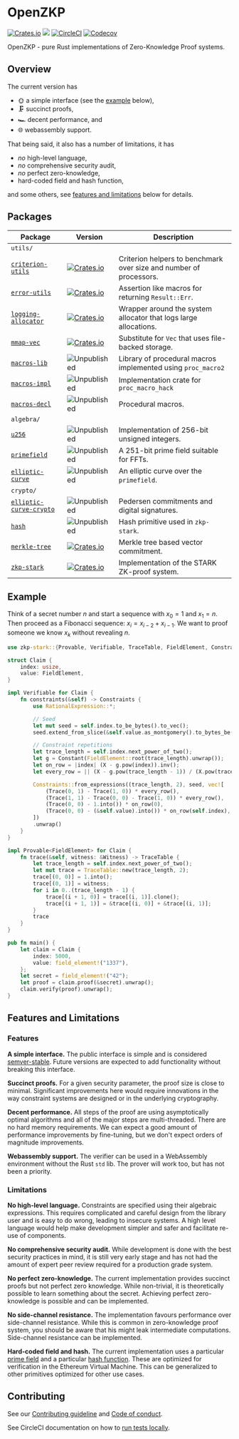 # OpenZKP

[![Crates.io](https://img.shields.io/crates/l/zkp-stark)](/License.md)
[![](https://docs.rs/zkp-stark/badge.svg)](https://docs.rs/zkp-stark)
[![CircleCI](https://img.shields.io/circleci/build/github/0xProject/OpenZKP)](https://circleci.com/gh/0xProject/OpenZKP)
[![Codecov](https://img.shields.io/codecov/c/gh/0xproject/OpenZKP)](https://codecov.io/gh/0xProject/OpenZKP)

OpenZKP - pure Rust implementations of Zero-Knowledge Proof systems.

## Overview

The current version has

* 🌞 a simple interface (see the [example](#example) below),
* 🗜️ succinct proofs,
* 🏎️ decent performance, and
* 🌐 webassembly support.

That being said, it also has a number of limitations, it has

* *no* high-level language,
* *no* comprehensive security audit,
* *no* perfect zero-knowledge,
* hard-coded field and hash function,

and some others, see [features and limitations](#features-and-limitations) below for details.

## Packages

| Package                                                        | Version                                                                                                             | Description                                                                                       |
| -------------------------------------------------------------- | ------------------------------------------------------------------------------------------------------------------- | ------------------------------------------------------------------------------------------------- |
| `utils/`                                                       |                                                                                                                     |                                                                                                   |
| [`criterion-utils`](/utils/criterion-utils)                    | [![Crates.io](https://img.shields.io/crates/v/criterion-utils?label=)](https://crates.io//)                         | Criterion helpers to benchmark over size and number of processors.                                |
| [`error-utils`](/utils/error-utils)                            | [![Crates.io](https://img.shields.io/crates/v/criterion-utils?label=)](https://crates.io//)                         | Assertion like macros for returning `Result::Err`.                                                |
| [`logging-allocator`](/utils/logging-allocator)                | [![Crates.io](https://img.shields.io/crates/v/criterion-utils?label=)](https://crates.io//)                         | Wrapper around the system allocator that logs large allocations.                                  |
| [`mmap-vec`](/utils/mmap-vec)                                  | [![Crates.io](https://img.shields.io/crates/v/criterion-utils?label=)](https://crates.io//)                         | Substitute for `Vec` that uses file-backed storage.                                              |
| [`macros-lib`](/utils/macros-lib)                              | ![Unpublished](https://img.shields.io/badge/-unpublished-lightgrey)                                                 | Library of procedural macros implemented using `proc_macro2`                                      |
| [`macros-impl`](/utils/macros-impl)                            | ![Unpublished](https://img.shields.io/badge/-unpublished-lightgrey)                                                 | Implementation crate for `proc_macro_hack`                                                        |
| [`macros-decl`](/utils/macros-decl)                            | ![Unpublished](https://img.shields.io/badge/-unpublished-lightgrey)                                                 | Procedural macros.                                                                                |
| `algebra/`                                                     |                                                                                                                     |                                                                                                   |
| [`u256`](/algebra/u256)                                        | ![Unpublished](https://img.shields.io/badge/-unpublished-lightgrey)                                                 | Implementation of 256-bit unsigned integers.                                                      |
| [`primefield`](/algebra/primefield)                            | ![Unpublished](https://img.shields.io/badge/-unpublished-lightgrey)                                                 | A 251-bit prime field suitable for FFTs.                                                                            |
| [`elliptic-curve`](/algebra/elliptic-curve)                    | ![Unpublished](https://img.shields.io/badge/-unpublished-lightgrey)                                                 | An elliptic curve over the `primefield`.                                              |
| `crypto/`                                                      |                                                                                                                     |                                                                                                   |
| [`elliptic-curve-crypto`](/crypto/elliptic-curve-crypto)       | ![Unpublished](https://img.shields.io/badge/-unpublished-lightgrey)                                                 | Pedersen commitments and digital signatures.                                                      |
| [`hash`](/crypto/hash)                                         | ![Unpublished](https://img.shields.io/badge/-unpublished-lightgrey)                                                 | Hash primitive used in `zkp-stark`.                                                               |
| [`merkle-tree`](/crypto/merkle-tree)                           | [![Crates.io](https://img.shields.io/crates/v/criterion-utils?label=)](https://crates.io//)                         | Merkle tree based vector commitment.                                                              |
| [`zkp-stark`](/crypto/zkp-stark)                               | [![Crates.io](https://img.shields.io/crates/v/criterion-utils?label=)](https://crates.io//)                         | Implementation of the STARK ZK-proof system.                                                      |


## Example

Think of a secret number $n$ and start a sequence with $x_0 = 1$ and $x_1 = n$. Then proceed as a Fibonacci sequence: $x_i = x_{i-2} + x_{i-1}$. We want to proof someone we know $x_k$ without revealing $n$.

```rust
use zkp-stark::{Provable, Verifiable, TraceTable, FieldElement, Constraints};

struct Claim {
    index: usize,
    value: FieldElement,
}

impl Verifiable for Claim {
    fn constraints(&self) -> Constraints {
        use RationalExpression::*;

        // Seed
        let mut seed = self.index.to_be_bytes().to_vec();
        seed.extend_from_slice(&self.value.as_montgomery().to_bytes_be());

        // Constraint repetitions
        let trace_length = self.index.next_power_of_two();
        let g = Constant(FieldElement::root(trace_length).unwrap());
        let on_row = |index| (X - g.pow(index)).inv();
        let every_row = || (X - g.pow(trace_length - 1)) / (X.pow(trace_length) - 1.into());

        Constraints::from_expressions((trace_length, 2), seed, vec![
            (Trace(0, 1) - Trace(1, 0)) * every_row(),
            (Trace(1, 1) - Trace(0, 0) - Trace(1, 0)) * every_row(),
            (Trace(0, 0) - 1.into()) * on_row(0),
            (Trace(0, 0) - (&self.value).into()) * on_row(self.index),
        ])
        .unwrap()
    }
}

impl Provable<FieldElement> for Claim {
    fn trace(&self, witness: &Witness) -> TraceTable {
        let trace_length = self.index.next_power_of_two();
        let mut trace = TraceTable::new(trace_length, 2);
        trace[(0, 0)] = 1.into();
        trace[(0, 1)] = witness;
        for i in 0..(trace_length - 1) {
            trace[(i + 1, 0)] = trace[(i, 1)].clone();
            trace[(i + 1, 1)] = &trace[(i, 0)] + &trace[(i, 1)];
        }
        trace
    }
}

pub fn main() {
    let claim = Claim {
        index: 5000,
        value: field_element!("1337"),
    };
    let secret = field_element!("42");
    let proof = claim.proof(&secret).unwrap();
    claim.verify(proof).unwrap();
}
```

## Features and Limitations

### Features

**A simple interface.** The public interface is simple and is considered [semver-stable](https://github.com/rust-lang/rfcs/blob/master/text/1105-api-evolution.md). Future versions are expected to add functionality without breaking this interface.

**Succinct proofs.** For a given security parameter, the proof size is close to minimal. Significant improvements here would require innovations in the way constraint systems are designed or in the underlying cryptography.

**Decent performance.** All steps of the proof are using asymptotically optimal algorithms and all of the major steps are multi-threaded. There are no hard memory requirements. We can expect a good amount of performance improvements by fine-tuning, but we don't expect orders of magnitude improvements.

**Webassembly support.** The verifier can be used in a WebAssembly environment without the Rust `std` lib. The prover will work too, but has not been a priority.

### Limitations

**No high-level language.** Constraints are specified using their algebraic expressions. This requires complicated and careful design from the library user and is easy to do wrong, leading to insecure systems. A high level language would help make development simpler and safer and facilitate re-use of components.

**No comprehensive security audit.** While development is done with the best security practices in mind, it is still very early stage and has not had the amount of expert peer review required for a production grade system.

**No perfect zero-knowledge.** The current implementation provides succinct proofs but not perfect zero knowledge. While non-trivial, it is theoretically possible to learn something about the secret. Achieving perfect zero-knowledge is possible and can be implemented.

**No side-channel resistance.** The implementation favours performance over side-channel resistance. While this is common in zero-knowledge proof system, you should be aware that his might leak intermediate computations. Side-channel resistance can be implemented.

**Hard-coded field and hash.** The current implementation uses a particular [prime field](/algebra/primefield) and a particular [hash function](/crypto/hash). These are optimized for verification in the Ethereum Virtual Machine. This can be generalized to other primitives optimized for other use cases.

## Contributing

See our [Contributing guideline](/Contributing.md) and [Code of conduct](/Code_of_conduct.md).

See CircleCI documentation on how to [run tests locally][cci-local].

[cci-local]: https://circleci.com/docs/2.0/local-cli/
